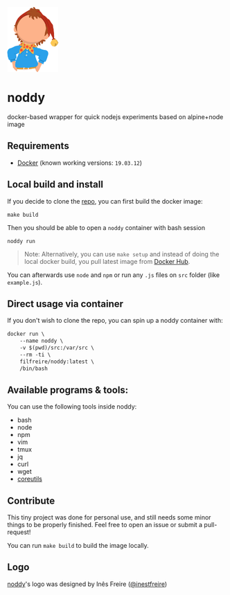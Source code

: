 <img src="./img/noddy_blue_shirt.png" height="150px">

# noddy
docker-based wrapper for quick nodejs experiments based on alpine+node image

## Requirements
- [Docker](https://docs.docker.com/engine/install/) (known working versions: `19.03.12`)

## Local build and install
If you decide to clone the [repo](https://github.com/filfreire/noddy), you can first build the docker image:
```
make build
```

Then you should be able to open a `noddy` container with bash session
```
noddy run
```

> Note: Alternatively, you can use `make setup` and instead of doing the local docker build, you pull latest image from [Docker Hub](https://hub.docker.com/r/filfreire/noddy).

You can afterwards use `node` and `npm` or run any `.js` files on `src` folder (like `example.js`).

## Direct usage via container
If you don't wish to clone the repo, you can spin up a noddy container with:
```
docker run \
    --name noddy \
    -v $(pwd)/src:/var/src \
    --rm -ti \
    filfreire/noddy:latest \
    /bin/bash
```

## Available programs & tools:
You can use the following tools inside noddy:
- bash
- node
- npm
- vim
- tmux
- jq
- curl
- wget
- [coreutils](https://pkgs.alpinelinux.org/contents?file=&path=&name=coreutils)

## Contribute

This tiny project was done for personal use, and still needs some minor things to be properly finished. Feel free to open an issue or submit a pull-request!

You can run `make build` to build the image locally.

## Logo

[noddy](https://github.com/filfreire/noddy)'s logo was designed by Inês Freire ([@inestfreire](https://github.com/inestfreire))